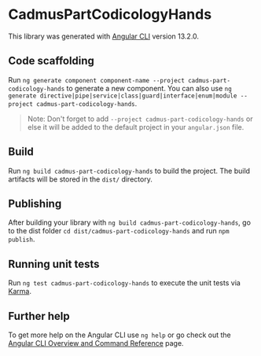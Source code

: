 # CadmusPartCodicologyHands

This library was generated with [Angular CLI](https://github.com/angular/angular-cli) version 13.2.0.

## Code scaffolding

Run `ng generate component component-name --project cadmus-part-codicology-hands` to generate a new component. You can also use `ng generate directive|pipe|service|class|guard|interface|enum|module --project cadmus-part-codicology-hands`.
> Note: Don't forget to add `--project cadmus-part-codicology-hands` or else it will be added to the default project in your `angular.json` file. 

## Build

Run `ng build cadmus-part-codicology-hands` to build the project. The build artifacts will be stored in the `dist/` directory.

## Publishing

After building your library with `ng build cadmus-part-codicology-hands`, go to the dist folder `cd dist/cadmus-part-codicology-hands` and run `npm publish`.

## Running unit tests

Run `ng test cadmus-part-codicology-hands` to execute the unit tests via [Karma](https://karma-runner.github.io).

## Further help

To get more help on the Angular CLI use `ng help` or go check out the [Angular CLI Overview and Command Reference](https://angular.io/cli) page.
